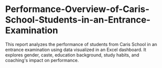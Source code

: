 # Performance-Overview-of-Caris-School-Students-in-an-Entrance-Examination
This report analyzes the performance of students from Caris School in an entrance examination using data visualized in an Excel dashboard. It explores gender, caste, education background, study habits, and coaching's impact on performance. 
